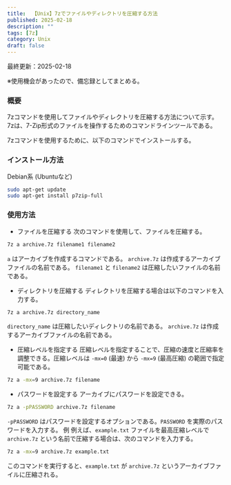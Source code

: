 ```yaml
---
title:  【Unix】7zでファイルやディレクトリを圧縮する方法
published: 2025-02-18
description: ""
tags: [7z]
category: Unix
draft: false
---
```

最終更新：2025-02-18

※使用機会があったので、備忘録としてまとめる。

### 概要

7zコマンドを使用してファイルやディレクトリを圧縮する方法について示す。7zは、7-Zip形式のファイルを操作するためのコマンドラインツールである。

7zコマンドを使用するために、以下のコマンドでインストールする。

### インストール方法
Debian系 (Ubuntuなど)
```sh
sudo apt-get update
sudo apt-get install p7zip-full
```

### 使用方法

- ファイルを圧縮する
次のコマンドを使用して、ファイルを圧縮する。

```sh
7z a archive.7z filename1 filename2
```
`a` はアーカイブを作成するコマンドである。
`archive.7z` は作成するアーカイブファイルの名前である。
`filename1` と `filename2` は圧縮したいファイルの名前である。
- ディレクトリを圧縮する
ディレクトリを圧縮する場合は以下のコマンドを入力する。

```sh
7z a archive.7z directory_name
```
`directory_name` は圧縮したいディレクトリの名前である。
`archive.7z` は作成するアーカイブファイルの名前である。

- 圧縮レベルを指定する
圧縮レベルを指定することで、圧縮の速度と圧縮率を調整できる。圧縮レベルは `-mx=0` (最速) から `-mx=9` (最高圧縮) の範囲で指定可能である。

```sh
7z a -mx=9 archive.7z filename
```
- パスワードを設定する
アーカイブにパスワードを設定できる。

```sh
7z a -pPASSWORD archive.7z filename
```
`-pPASSWORD` はパスワードを設定するオプションである。`PASSWORD` を実際のパスワードを入力する。
例
例えば、`example.txt` ファイルを最高圧縮レベルで `archive.7z` という名前で圧縮する場合は、次のコマンドを入力する。

```sh
7z a -mx=9 archive.7z example.txt
```

このコマンドを実行すると、`example.txt` が `archive.7z` というアーカイブファイルに圧縮される。
